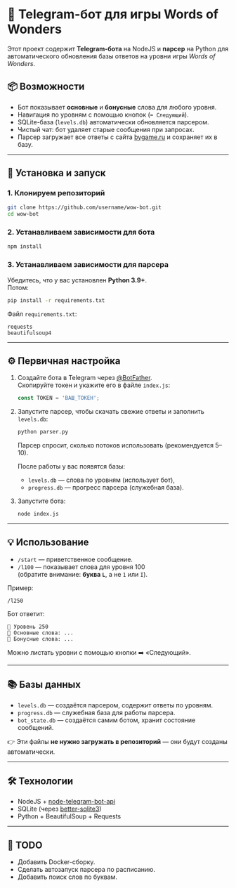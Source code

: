 # 🤖 Telegram-бот для игры Words of Wonders

Этот проект содержит **Telegram-бота** на NodeJS и **парсер** на Python для автоматического обновления базы ответов на уровни игры *Words of Wonders*.

## 📦 Возможности
- Бот показывает **основные** и **бонусные** слова для любого уровня.
- Навигация по уровням с помощью кнопок (`➡️ Следующий`).
- SQLite-база (`levels.db`) автоматически обновляется парсером.
- Чистый чат: бот удаляет старые сообщения при запросах.
- Парсер загружает все ответы с сайта [bygame.ru](https://bygame.ru) и сохраняет их в базу.

---

## 🚀 Установка и запуск

### 1. Клонируем репозиторий
```bash
git clone https://github.com/username/wow-bot.git
cd wow-bot
```

### 2. Устанавливаем зависимости для бота
```bash
npm install
```

### 3. Устанавливаем зависимости для парсера
Убедитесь, что у вас установлен **Python 3.9+**.  
Потом:
```bash
pip install -r requirements.txt
```

Файл `requirements.txt`:
```
requests
beautifulsoup4
```

---

## ⚙️ Первичная настройка

1. Создайте бота в Telegram через [@BotFather](https://t.me/BotFather).  
   Скопируйте токен и укажите его в файле `index.js`:
   ```js
   const TOKEN = 'ВАШ_ТОКЕН';
   ```

2. Запустите парсер, чтобы скачать свежие ответы и заполнить `levels.db`:
   ```bash
   python parser.py
   ```
   Парсер спросит, сколько потоков использовать (рекомендуется 5–10).

   После работы у вас появятся базы:
   - `levels.db` — слова по уровням (использует бот),
   - `progress.db` — прогресс парсера (служебная база).

3. Запустите бота:
   ```bash
   node index.js
   ```

---

## 💡 Использование

- `/start` — приветственное сообщение.  
- `/l100` — показывает слова для уровня 100  
  (обратите внимание: **буква `L`**, а не `1` или `I`).

Пример:
```
/l250
```

Бот ответит:
```
📘 Уровень 250
🧩 Основные слова: ...
🎁 Бонусные слова: ...
```

Можно листать уровни с помощью кнопки ➡️ «Следующий».

---

## 📚 Базы данных

- `levels.db` — создаётся парсером, содержит ответы по уровням.
- `progress.db` — служебная база для работы парсера.
- `bot_state.db` — создаётся самим ботом, хранит состояние сообщений.

👉 Эти файлы **не нужно загружать в репозиторий** — они будут созданы автоматически.

---

## 🛠️ Технологии
- NodeJS + [node-telegram-bot-api](https://github.com/yagop/node-telegram-bot-api)
- SQLite (через [better-sqlite3](https://github.com/WiseLibs/better-sqlite3))
- Python + BeautifulSoup + Requests

---

## 📌 TODO
- Добавить Docker-сборку.
- Сделать автозапуск парсера по расписанию.
- Добавить поиск слов по буквам.
